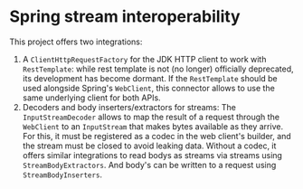 Spring stream interoperability
==============================

This project offers two integrations:

1. A `ClientHttpRequestFactory` for the JDK HTTP client to work with `RestTemplate`: while rest template is not (no longer) officially deprecated, its development has become dormant. If the `RestTemplate` should be used alongside Spring's `WebClient`, this connector allows to use the same underlying client for both APIs.
2. Decoders and body inserters/extractors for streams: The `InputStreamDecoder` allows to map the result of a request through the `WebClient` to an `InputStream` that makes bytes available as they arrive. For this, it must be registered as a codec in the web client's builder, and the stream must be closed to avoid leaking data. Without a codec, it offers similar integrations to read bodys as streams via streams using `StreamBodyExtractors`. And body's can be written to a request using `StreamBodyInserters`.
